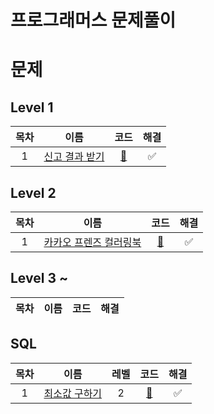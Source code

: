 # 프로그래머스 문제풀이

# 문제

## Level 1
|목차|이름|코드|해결|
|:---:|:---:|:---:|:---:|
|1|[신고 결과 받기](https://programmers.co.kr/learn/courses/30/lessons/92334)|[🚀](./level1/신고결과받기.java)|✅|

## Level 2
|목차|이름|코드|해결|
|:---:|:---:|:---:|:---:|
|1|[카카오 프렌즈 컬러링북](https://programmers.co.kr/learn/courses/30/lessons/1829)|[🚀](./level2/카카오프렌즈컬러링북.java)|✅|

## Level 3 ~
|목차|이름|코드|해결|
|:---:|:---:|:---:|:---:|

## SQL
|목차|이름|레벨|코드|해결|
|:---:|:---:|:---:|:---:|:---:|
|1|[최소값 구하기](https://programmers.co.kr/learn/courses/30/lessons/59038)|2|[🚀](./sql/최솟값구하기.java)|✅|
